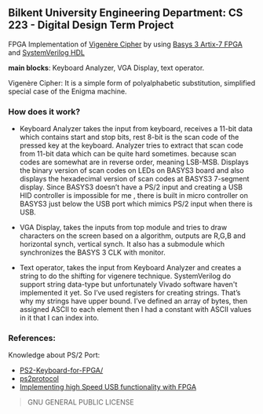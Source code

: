 ## Bilkent University Engineering Department: CS 223 - Digital Design Term Project
   
FPGA Implementation of [Vigenère Cipher](https://en.wikipedia.org/wiki/Vigen%C3%A8re_cipher) by using [Basys 3 Artix-7 FPGA](http://store.digilentinc.com/basys-3-artix-7-fpga-trainer-board-recommended-for-introductory-users/)  and [SystemVerilog HDL](https://en.wikipedia.org/wiki/SystemVerilog)

**main blocks**: Keyboard Analyzer, VGA Display, text operator.


Vigenère Cipher: It is a simple form of polyalphabetic substitution, simplified special case of the Enigma machine.



### How does it work?

+ Keyboard Analyzer takes the input from keyboard, receives a 11-bit data which contains start and stop bits, rest 8-bit is the scan code of the pressed key at the keyboard. Analyzer tries to extract that scan code from 11-bit data which can be quite hard sometimes. because scan codes are somewhat are in reverse order, meaning LSB-MSB. Displays the binary version of scan codes on LEDs on BASYS3 board and also displays the hexadecimal version of scan codes at BASYS3 7-segment display. Since BASYS3 doesn’t have a PS/2 input and creating a USB HID controller is impossible for me , there is built in micro controller on BASYS3 just below the USB port which mimics PS/2 input when there is USB.


+ VGA Display, takes the inputs from top module and tries to draw characters on the screen based on a algorithm, outputs are R,G,B and horizontal synch, vertical synch. It also has a submodule which synchronizes the BASYS 3 CLK with monitor.



+ Text operator, takes the input from Keyboard Analyzer and creates a string to do the shifting for vigenere technique. SystemVerilog do support string data-type but unfortunately Vivado software haven't implemented it yet. So I’ve used registers for creating strings. That’s why my strings have upper bound. I’ve defined an array of bytes, then assigned ASCII to each element then I had a constant with ASCII values in it that I can index into.



### References:
Knowledge about PS/2 Port:
- [PS2-Keyboard-for-FPGA/](http://www.instructables.com/id/PS2-Keyboard-for-FPGA/)
- [ps2protocol](http://www.computer-engineering.org/ps2protocol/) 
- [Implementing high Speed USB functionality with FPGA](http://www.eetimes.com/document.asp?doc_id=1279155)


> GNU GENERAL PUBLIC LICENSE
